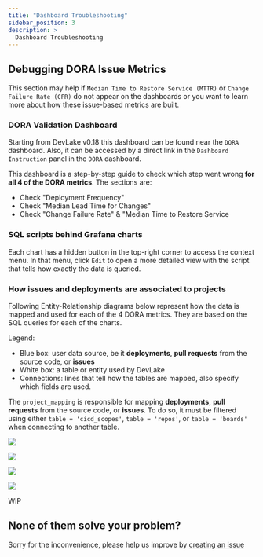 ```yaml
---
title: "Dashboard Troubleshooting"
sidebar_position: 3
description: >
  Dashboard Troubleshooting
---
```


## Debugging DORA Issue Metrics

This section may help if `Median Time to Restore Service (MTTR)` or `Change Failure Rate (CFR)` do not appear on the dashboards or you want to learn more about how these issue-based metrics are built.

### DORA Validation Dashboard
Starting from DevLake v0.18 this dashboard can be found near the `DORA` dashboard. Also, it can be accessed by a direct link in the `Dashboard Instruction` panel in the `DORA` dashboard.

This dashboard is a step-by-step guide to check which step went wrong **for all 4 of the DORA metrics**. The sections are:
- Check "Deployment Frequency"
- Check "Median Lead Time for Changes"
- Check "Change Failure Rate" & "Median Time to Restore Service

### SQL scripts behind Grafana charts
Each chart has a hidden button in the top-right corner to access the context menu. In that menu, click `Edit` to open a more detailed view with the script that tells how exactly the data is queried.

### How issues and deployments are associated to projects

Following Entity-Relationship diagrams below represent how the data is mapped and used for each of the 4 DORA metrics.
They are based on the SQL queries for each of the charts.

Legend:
- Blue box: user data source, be it **deployments**, **pull requests** from the source code, or **issues**
- White box: a table or entity used by DevLake
- Connections: lines that tell how the tables are mapped, also specify which fields are used.

The `project_mapping` is responsible for mapping **deployments**, **pull requests** from the source code, or **issues**.
To do so, it must be filtered using either `table = 'cicd_scopes'`, `table = 'repos'`, or `table = 'boards'` when connecting to another table.


![](/img/Troubleshooting/Dashboard/deployments.png)

![](/img/Troubleshooting/Dashboard/lead_time.png)

![](/img/Troubleshooting/Dashboard/mttr.png)

![](/img/Troubleshooting/Dashboard/cfr.png)

WIP


## None of them solve your problem?

Sorry for the inconvenience, please help us improve by [creating an issue](https://github.com/apache/incubator-devlake/issues)
